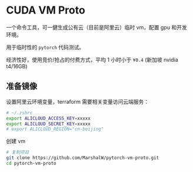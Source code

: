 # CUDA VM Proto

一个命令工具，可一健生成公有云（目前是阿里云）临时 vm，配置 gpu 和开发环境。

用于临时性的 `pytorch` 代码测试。

经济性好，使用竞价/抢占的付费方式，平均 1 小时小于 `¥0.4` (新加坡 nvidia t4/16GB)

## 准备镜像

设置阿里云环境变量，terraform 需要相关变量访问云端服务：

```bash
# ~/.zshrc
export ALICLOUD_ACCESS_KEY=xxxxx
export ALICLOUD_SECRET_KEY=xxxxx
# export ALICLOUD_REGION="cn-beijing"
```

创建 vm

```bash
# 复制项目
git clone https://github.com/MarshalW/pytorch-vm-proto.git
cd pytorch-vm-proto

```